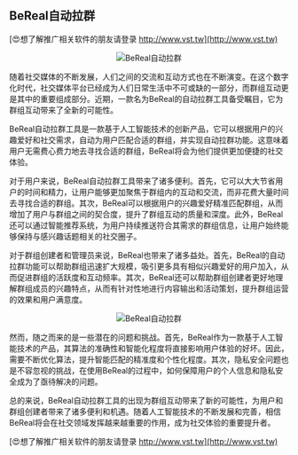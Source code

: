 ## **BeReal自动拉群**

[😍想了解推广相关软件的朋友请登录 http://www.vst.tw](http://www.vst.tw)

 <center><img src="https://vst.tw/MP4/tuiguang/png/3.png" alt="BeReal自动拉群"></center>

随着社交媒体的不断发展，人们之间的交流和互动方式也在不断演变。在这个数字化时代，社交媒体平台已经成为人们日常生活中不可或缺的一部分，而群组互动更是其中的重要组成部分。近期，一款名为BeReal的自动拉群工具备受瞩目，它为群组互动带来了全新的可能性。

BeReal自动拉群工具是一款基于人工智能技术的创新产品，它可以根据用户的兴趣爱好和社交需求，自动为用户匹配合适的群组，并实现自动拉群功能。这意味着用户无需费心费力地去寻找合适的群组，BeReal将会为他们提供更加便捷的社交体验。

对于用户来说，BeReal自动拉群工具带来了诸多便利。首先，它可以大大节省用户的时间和精力，让用户能够更加聚焦于群组内的互动和交流，而非花费大量时间去寻找合适的群组。其次，BeReal可以根据用户的兴趣爱好精准匹配群组，从而增加了用户与群组之间的契合度，提升了群组互动的质量和深度。此外，BeReal还可以通过智能推荐系统，为用户持续推送符合其需求的群组信息，让用户始终能够保持与感兴趣话题相关的社交圈子。

对于群组创建者和管理员来说，BeReal也带来了诸多益处。首先，BeReal的自动拉群功能可以帮助群组迅速扩大规模，吸引更多具有相似兴趣爱好的用户加入，从而促进群组的活跃度和互动频率。其次，BeReal还可以帮助群组创建者更好地理解群组成员的兴趣特点，从而有针对性地进行内容输出和活动策划，提升群组运营的效果和用户满意度。

 <center><img src="https://vst.tw/MP4/tuiguang/png/5.png" alt="BeReal自动拉群"></center>

然而，随之而来的是一些潜在的问题和挑战。首先，BeReal作为一款基于人工智能技术的产品，其算法的准确性和智能化程度将直接影响用户体验的好坏。因此，需要不断优化算法，提升智能匹配的精准度和个性化程度。其次，隐私安全问题也是不容忽视的挑战，在使用BeReal的过程中，如何保障用户的个人信息和隐私安全成为了亟待解决的问题。

总的来说，BeReal自动拉群工具的出现为群组互动带来了新的可能性，为用户和群组创建者带来了诸多便利和机遇。随着人工智能技术的不断发展和完善，相信BeReal将会在社交领域发挥越来越重要的作用，成为社交体验的重要提升者。

[😍想了解推广相关软件的朋友请登录 http://www.vst.tw](http://www.vst.tw)



